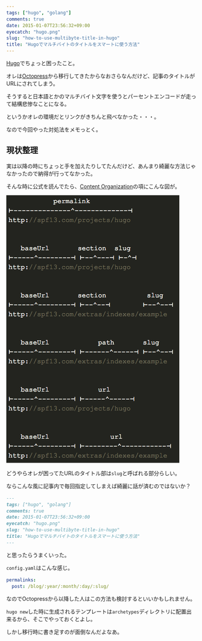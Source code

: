 ```yaml
---
tags: ["hugo", "golang"]
comments: true
date: 2015-01-07T23:56:32+09:00
eyecatch: "hugo.png"
slug: "how-to-use-multibyte-title-in-hugo"
title: "Hugoでマルチバイトのタイトルをスマートに使う方法"
---
```


[Hugo](http://gohugo.io/)でちょっと困ったこと。

オレは[Octopress](http://octopress.org/)から移行してきたからなおさらなんだけど、記事のタイトルがURLにされてしまう。

そうすると日本語とかのマルチバイト文字を使うとパーセントエンコードが走って結構悲惨なことになる。

というかオレの環境だとリンクがきちんと飛べなかった・・・。

なので今回やった対処法をメモっとく。

## 現状整理

実は以降の時にちょっと手を加えたりしてたんだけど、あんまり綺麗な方法じゃなかったので納得が行ってなかった。

そんな時に公式を読んでたら、[Content Organization](http://gohugo.io/content/organization/)の項にこんな図が。

[<img src="/images/2015-01-07/permalink.png" class="image" alt="permalink">](/images/2015-01-07/permalink.png)

どうやらオレが困ってたURLのタイトル部は`slug`と呼ばれる部分らしい。

ならこんな風に記事内で毎回指定してしまえば綺麗に話が済むのではないか？

``` markdown
---
tags: ["hugo", "golang"]
comments: true
date: 2015-01-07T23:56:32+09:00
eyecatch: "hugo.png"
slug: "how-to-use-multibyte-title-in-hugo"
title: "Hugoでマルチバイトのタイトルをスマートに使う方法"
---
```

と思ったらうまくいった。

`config.yaml`はこんな感じ。

``` yaml
permalinks:
  post: /blog/:year/:month/:day/:slug/
```

なのでOctopressから以降した人はこの方法も検討するといいかもしれません。

`hugo new`した時に生成されるテンプレートは`archetypes`ディレクトリに配置出来るから、そこでやっておくとよし。

しかし移行時に書き足すのが面倒なんだよなあ。
